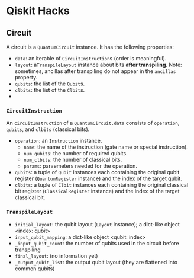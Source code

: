 # Qiskit Hacks

## Circuit
A circuit is a `QuantumCircuit` instance.
It has the following properties:
- `data`: an iterable of `CircuitInstruction`s (order is meaningful).
- `layout`: a`TranspileLayout` instance about bits **after transpiling**. Note: sometimes, ancillas after transpiling do not appear in the `ancillas` property.
- `qubits`: the list of the `Qubit`s.
- `clbits`: the list of the `Clbit`s.
- 

### `CircuitInstruction`
An `circuitInstruction` of a `QuantumCircuit.data` consists of `operation`, `qubits`, and `clbits` (classical bits).
- `operation`: an `Instruction` instance.
    - `name`: the name of the instruction (gate name or special instruction).
    - `num_qubits`: the number of required qubits.
    - `num_clbits`: the number of classical bits.
    - `params`: paraemeters needed for the operation.
- `qubits`: a tuple of `Qubit` instances each containing the original qubit register (`QuantumRegister` instance) and the index of the target qubit.
- `clbits`: a tuple of `Clbit` instances each containing the original classical bit register (`ClassicalRegister` instance) and the index of the target classical bit.

### `TranspileLayout`
- `initial_layout`: the qubit layout (`Layout` instance); a dict-like object <index: qubit>
- `input_qubit_mapping`: a dict-like object <qubit: index>
- `_input_qubit_count`: the number of qubits used in the circuit before transpiling
- `final_layout`: (no information yet)
- `_output_qubit_list`: the output qubit layout (they are flattened into common qubits)


